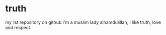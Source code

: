 # truth
my 1st repository on github
i'm a muslim lady alhamdulillah, i like truth, love and respect.
